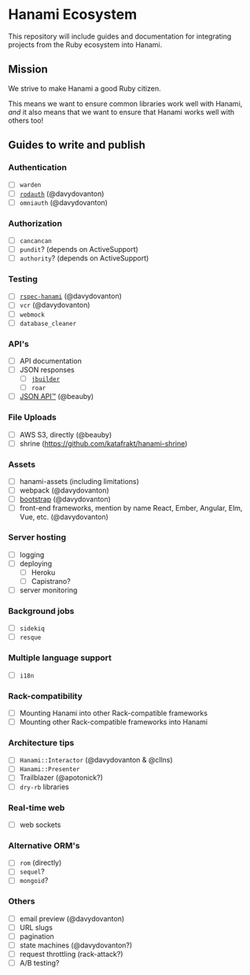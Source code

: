 # Hanami Ecosystem
This repository will include guides and documentation for integrating projects
from the Ruby ecosystem into Hanami.

## Mission
We strive to make Hanami a good Ruby citizen.

This means we want to ensure common libraries work well with Hanami,
*and* it also means that we want to ensure that Hanami works well with others too!

## Guides to write and publish
### Authentication
  - [ ] `warden`
  - [ ] [`rodauth`](https://github.com/davydovanton/hanami-rodauth) (@davydovanton)
  - [ ] `omniauth` (@davydovanton)

### Authorization
  - [ ] `cancancan`
  - [ ] `pundit`? (depends on ActiveSupport)
  - [ ] `authority`? (depends on ActiveSupport)

### Testing
  - [ ] [`rspec-hanami`](https://github.com/davydovanton/rspec-hanami) (@davydovanton)
  - [ ] `vcr` (@davydovanton)
  - [ ] `webmock`
  - [ ] `database_cleaner`

### API's
  - [ ] API documentation
  - [ ] JSON responses
    - [ ] [`jbuilder`](https://github.com/vladfaust/hanami-jbuilder)
    - [ ] `roar`
  - [ ] [JSON API™](https://github.com/jsonapi-rb/jsonapi-hanami) (@beauby)

### File Uploads
  - [ ] AWS S3, directly (@beauby)
  - [ ] shrine (https://github.com/katafrakt/hanami-shrine)

### Assets
  - [ ] hanami-assets (including limitations)
  - [ ] webpack (@davydovanton)
  - [ ] [bootstrap](https://github.com/davydovanton/hanami-bootstrap) (@davydovanton)
  - [ ] front-end frameworks, mention by name React, Ember, Angular, Elm, Vue, etc. (@davydovanton)

### Server hosting
  - [ ] logging
  - [ ] deploying
    - [ ] Heroku
    - [ ] Capistrano?
  - [ ] server monitoring

### Background jobs
  - [ ] `sidekiq`
  - [ ] `resque`

### Multiple language support
  - [ ] `i18n`

### Rack-compatibility
  - [ ] Mounting Hanami into other Rack-compatible frameworks
  - [ ] Mounting other Rack-compatible frameworks into Hanami

### Architecture tips
  - [ ] `Hanami::Interactor` (@davydovanton & @cllns)
  - [ ] `Hanami::Presenter`
  - [ ] Trailblazer (@apotonick?)
  - [ ] `dry-rb` libraries

### Real-time web
  - [ ] web sockets

### Alternative ORM's
  - [ ] `rom` (directly)
  - [ ] `sequel`?
  - [ ] `mongoid`?

### Others
  - [ ] email preview (@davydovanton)
  - [ ] URL slugs
  - [ ] pagination
  - [ ] state machines (@davydovanton?)
  - [ ] request throttling (rack-attack?)
  - [ ] A/B testing?
